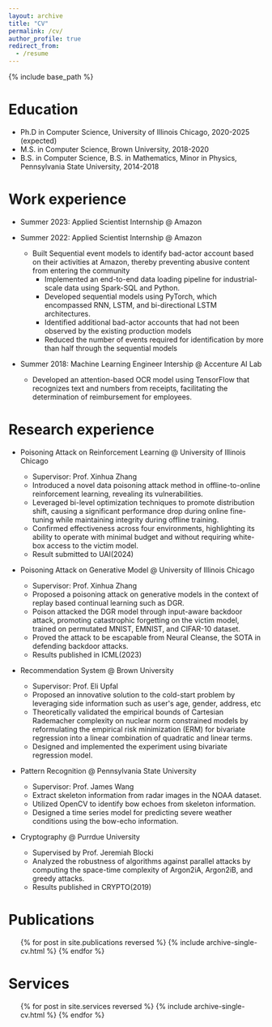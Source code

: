 ```yaml
---
layout: archive
title: "CV"
permalink: /cv/
author_profile: true
redirect_from:
  - /resume
---
```


{% include base_path %}

Education
======
* Ph.D in Computer Science, University of Illinois Chicago, 2020-2025 (expected)
* M.S. in Computer Science, Brown University, 2018-2020
* B.S. in Computer Science, B.S. in Mathematics, Minor in Physics, Pennsylvania State University, 2014-2018

Work experience
======
* Summer 2023: Applied Scientist Internship @ Amazon

* Summer 2022: Applied Scientist Internship @ Amazon
  * Built Sequential event models to identify bad-actor account based on their activities at Amazon, thereby preventing abusive content from entering the community
    * Implemented an end-to-end data loading pipeline for industrial-scale data using Spark-SQL and Python.
    * Developed sequential models using PyTorch, which encompassed RNN, LSTM, and bi-directional LSTM architectures.
    * Identified additional bad-actor accounts that had not been observed by the existing production models
    * Reduced the number of events required for identification by more than half through the sequential models

* Summer 2018: Machine Learning Engineer Intership @ Accenture AI Lab
  * Developed an attention-based OCR model using TensorFlow that recognizes text and numbers from receipts, facilitating the determination of reimbursement for employees.
    
Research experience
======
* Poisoning Attack on Reinforcement Learning @ University of Illinois Chicago
  * Supervisor: Prof. Xinhua Zhang
  * Introduced a novel data poisoning attack method in offline-to-online reinforcement learning, revealing its vulnerabilities.
  * Leveraged bi-level optimization techniques to promote distribution shift, causing a significant performance drop during online fine-tuning while maintaining integrity during offline training.
  * Confirmed effectiveness across four environments, highlighting its ability to operate with minimal budget and without requiring white-box access to the victim model.
  * Result submitted to UAI(2024)

* Poisoning Attack on Generative Model @ University of Illinois Chicago
  * Supervisor: Prof. Xinhua Zhang
  * Proposed a poisoning attack on generative models in the context of replay based continual learning such as DGR.
  * Poison attacked the DGR model through input-aware backdoor attack, promoting catastrophic forgetting on the victim model, trained on permutated MNIST, EMNIST, and CIFAR-10 dataset.
  * Proved the attack to be escapable from Neural Cleanse, the SOTA in defending backdoor attacks.
  * Results published in ICML(2023)

* Recommendation System @ Brown University
  * Supervisor: Prof. Eli Upfal
  * Proposed an innovative solution to the cold-start problem by leveraging side information such as user's age, gender, address, etc
  * Theoretically validated the empirical bounds of Cartesian Rademacher complexity on nuclear norm constrained models by reformulating the empirical risk minimization (ERM) for bivariate regression into a linear combination of quadratic and linear terms.
  * Designed and implemented the experiment using bivariate regression model.

    
* Pattern Recognition @ Pennsylvania State University
  * Supervisor: Prof. James Wang
  * Extract skeleton information from radar images in the NOAA dataset.
  * Utilized OpenCV to identify bow echoes from skeleton information.
  * Designed a time series model for predicting severe weather conditions using the bow-echo information.

* Cryptography @ Purrdue University
  * Supervised by Prof. Jeremiah Blocki
  * Analyzed the robustness of algorithms against parallel attacks by computing the space-time complexity of Argon2iA, Argon2iB, and greedy attacks.
  * Results published in CRYPTO(2019)

Publications
======
  <ul>{% for post in site.publications reversed %}
    {% include archive-single-cv.html %}
  {% endfor %}</ul>
  

Services
======
  <ul>{% for post in site.services reversed %}
    {% include archive-single-cv.html %}
  {% endfor %}</ul>
  

